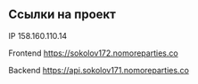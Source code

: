 ## Ссылки на проект

IP 158.160.110.14

Frontend https://sokolov172.nomoreparties.co

Backend https://api.sokolov171.nomoreparties.co